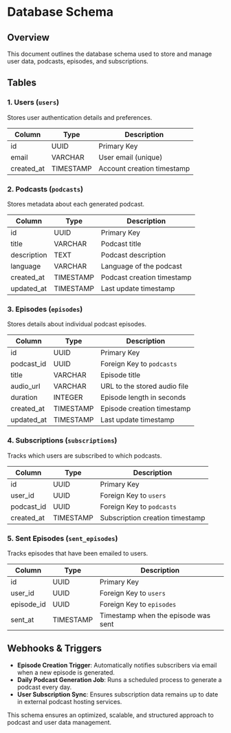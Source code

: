 # Database Schema

## Overview
This document outlines the database schema used to store and manage user data, podcasts, episodes, and subscriptions.

## Tables

### 1. **Users** (`users`)
Stores user authentication details and preferences.

| Column       | Type       | Description                        |
|-------------|-----------|--------------------------------|
| id          | UUID      | Primary Key                     |
| email       | VARCHAR   | User email (unique)             |
| created_at  | TIMESTAMP | Account creation timestamp      |

### 2. **Podcasts** (`podcasts`)
Stores metadata about each generated podcast.

| Column       | Type         | Description                       |
|-------------|------------|--------------------------------|
| id         | UUID       | Primary Key                     |
| title      | VARCHAR    | Podcast title                   |
| description | TEXT       | Podcast description             |
| language   | VARCHAR    | Language of the podcast         |
| created_at | TIMESTAMP  | Podcast creation timestamp      |
| updated_at | TIMESTAMP  | Last update timestamp          |

### 3. **Episodes** (`episodes`)
Stores details about individual podcast episodes.

| Column       | Type         | Description                         |
|-------------|------------|----------------------------------|
| id         | UUID       | Primary Key                      |
| podcast_id | UUID       | Foreign Key to `podcasts`       |
| title      | VARCHAR    | Episode title                    |
| audio_url  | VARCHAR    | URL to the stored audio file    |
| duration   | INTEGER    | Episode length in seconds       |
| created_at | TIMESTAMP  | Episode creation timestamp      |
| updated_at | TIMESTAMP  | Last update timestamp          |

### 4. **Subscriptions** (`subscriptions`)
Tracks which users are subscribed to which podcasts.

| Column      | Type     | Description                           |
|------------|--------|----------------------------------|
| id        | UUID   | Primary Key                      |
| user_id   | UUID   | Foreign Key to `users`         |
| podcast_id | UUID   | Foreign Key to `podcasts`      |
| created_at | TIMESTAMP | Subscription creation timestamp |

### 5. **Sent Episodes** (`sent_episodes`)
Tracks episodes that have been emailed to users.

| Column       | Type     | Description                             |
|-------------|--------|----------------------------------|
| id         | UUID   | Primary Key                      |
| user_id    | UUID   | Foreign Key to `users`         |
| episode_id | UUID   | Foreign Key to `episodes`      |
| sent_at    | TIMESTAMP | Timestamp when the episode was sent |

## Webhooks & Triggers
- **Episode Creation Trigger**: Automatically notifies subscribers via email when a new episode is generated.
- **Daily Podcast Generation Job**: Runs a scheduled process to generate a podcast every day.
- **User Subscription Sync**: Ensures subscription data remains up to date in external podcast hosting services.

This schema ensures an optimized, scalable, and structured approach to podcast and user data management.

